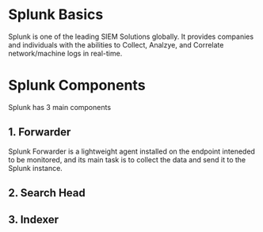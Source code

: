 #  Splunk Basics
Splunk is one of the leading SIEM Solutions globally. It provides companies and individuals with the abilities to Collect, Analzye, and Correlate network/machine logs in real-time. 

# Splunk Components
Splunk has 3 main components
## 1. Forwarder
Splunk Forwarder is a lightweight agent installed on the endpoint inteneded to be monitored, and its main task is to collect the data and send it to the Splunk instance. 
## 2. Search Head
## 3. Indexer

